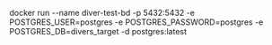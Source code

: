 docker run --name diver-test-bd -p 5432:5432 -e POSTGRES_USER=postgres -e POSTGRES_PASSWORD=postgres -e POSTGRES_DB=divers_target -d postgres:latest